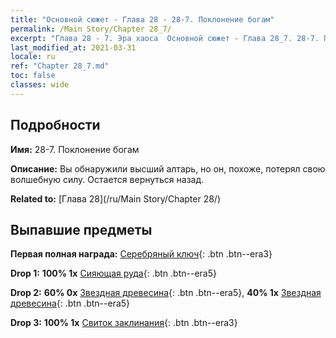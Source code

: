 ```yaml
---
title: "Основной сюжет - Глава 28 - 28-7. Поклонение богам"
permalink: /Main Story/Chapter 28_7/
excerpt: "Глава 28 - 7. Эра хаоса  Основной сюжет - Глава 28_7. 28-7. Поклонение богам"
last_modified_at: 2021-03-31
locale: ru
ref: "Chapter 28_7.md"
toc: false
classes: wide
---
```


## Подробности

 **Имя:** 28-7. Поклонение богам

 **Описание:** Вы обнаружили высший алтарь, но он, похоже, потерял свою волшебную силу. Остается вернуться назад.

 **Related to:** [Глава 28](/ru/Main Story/Chapter 28/)

## Выпавшие предметы

 **Первая полная награда:** [Серебряный ключ](/ru/Items/con_693/){: .btn .btn--era3}

 **Drop 1:** **100% 1x** [Сияющая руда](/ru/Items/mat_96/){: .btn .btn--era5}

 **Drop 2:** **60% 0x** [Звездная древесина](/ru/Items/mat_90/){: .btn .btn--era5}, **40% 1x** [Звездная древесина](/ru/Items/mat_90/){: .btn .btn--era5}

 **Drop 3:** **100% 1x** [Свиток заклинания](/ru/Items/con_694/){: .btn .btn--era3}

